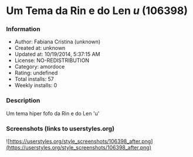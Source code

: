 # Um Tema da Rin e do Len *u* (106398)

### Information
- Author: Fabiana Cristina (unknown)
- Created at: unknown
- Updated at: 10/19/2014, 5:37:15 AM
- License: NO-REDISTRIBUTION
- Category: amordoce
- Rating: undefined
- Total installs: 57
- Weekly installs: 0


### Description
Um tema hiper fofo da Rin e do Len 'u'


### Screenshots (links to userstyles.org)
![https://userstyles.org/style_screenshots/106398_after.png](https://userstyles.org/style_screenshots/106398_after.png)


